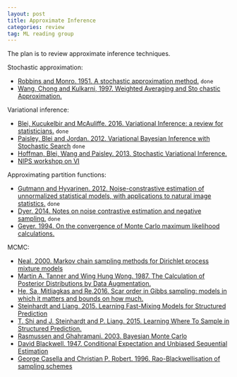 ```yaml
---
layout: post
title: Approximate Inference
categories: review
tag: ML reading group
---
```



The plan is to review approximate inference techniques.

Stochastic approximation:

* [Robbins and Monro. 1951. A stochastic approximation method.](https://www.jstor.org/stable/2236626?seq=1#page_scan_tab_contents) `done`
* [Wang, Chong and Kulkarni, 1997. Weighted Averaging and Sto chastic Approximation.](http://www.cs.jhu.edu/~ijwang/pub/mcss_Mar20.pdf)

Variational inference:

* [Blei, Kucukelbir and McAuliffe. 2016. Variational Inference: a review for statisticians.](https://arxiv.org/abs/1601.00670) `done`
* [Paisley, Blei and Jordan. 2012. Variational Bayesian Inference with Stochastic Search](http://www.columbia.edu/~jwp2128/Papers/PaisleyBleiJordan2012b.pdf) `done`
* [Hoffman, Blei, Wang and Paisley. 2013. Stochastic Variational Inference.](http://www.columbia.edu/~jwp2128/Papers/HoffmanBleiWangPaisley2013.pdf)
* [NIPS workshop on VI](https://sites.google.com/site/variationalworkshop/)


Approximating partition functions:

* [Gutmann and Hyvarinen. 2012. Noise-constrastive estimation of unnormalized statistical models, with applications to natural image statistics.](http://www.jmlr.org/papers/volume13/gutmann12a/gutmann12a.pdf) `done`
* [Dyer. 2014. Notes on noise contrastive estimation and negative sampling.](http://arxiv.org/pdf/1410.8251v1.pdf) `done`
* [Geyer. 1994. On the convergence of Monte Carlo maximum likelihood calculations.](https://www2.stat.duke.edu/~scs/Courses/Stat376/Papers/GibbsFieldEst/GeyerConvergeMCMaxLik1994.pdf)



MCMC:

* [Neal. 2000. Markov chain sampling methods for Dirichlet process mixture models](http://www.stat.columbia.edu/npbayes/papers/neal_sampling.pdf)
* [Martin A. Tanner and Wing Hung Wong. 1987. The Calculation of Posterior Distributions by Data Augmentation.](http://www.stat.cmu.edu/~brian/905-2009/all-papers/tanner-wong-1987-with-disc.pdf)
* [He, Sa, Mitliagkas and Re.2016. Scar order in Gibbs sampling: models in which it matters and bounds on how much.](http://arxiv.org/pdf/1606.03432.pdf)
* [Steinhardt and Liang. 2015. Learning Fast-Mixing Models for Structured Prediction](http://jmlr.org/proceedings/papers/v37/steinhardtb15.pdf)
* [T. Shi and J. Steinhardt and P. Liang. 2015. Learning Where To Sample in Structured Prediction.](https://cs.stanford.edu/~pliang/papers/sample-aistats2015.pdf)
* [Rasmussen and Ghahramani. 2003. Bayesian Monte Carlo](http://mlg.eng.cam.ac.uk/zoubin/papers/RasGha03.pdf)
* [David Blackwell. 1947. Conditional Expectation and Unbiased Sequential Estimation](http://projecteuclid.org/euclid.aoms/1177730497)
* [George Casella and Christian P. Robert. 1996. Rao-Blackwellisation  of sampling schemes](https://biomet.oxfordjournals.org/content/83/1/81.full.pdf+html)
